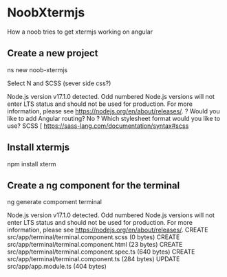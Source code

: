 # NoobXtermjs

How a noob tries to get xtermjs working on angular


## Create a new project 

ns new noob-xtermjs

Select N and SCSS (sever side css?)

Node.js version v17.1.0 detected.
Odd numbered Node.js versions will not enter LTS status and should not be used for production. For more information, please see https://nodejs.org/en/about/releases/.
? Would you like to add Angular routing? No
? Which stylesheet format would you like to use? SCSS   [ https://sass-lang.com/documentation/syntax#scss   


## Install xtermjs

npm install xterm


## Create a ng component for the terminal

ng generate compoment terminal


Node.js version v17.1.0 detected.
Odd numbered Node.js versions will not enter LTS status and should not be used for production. For more information, please see https://nodejs.org/en/about/releases/.
CREATE src/app/terminal/terminal.component.scss (0 bytes)
CREATE src/app/terminal/terminal.component.html (23 bytes)
CREATE src/app/terminal/terminal.component.spec.ts (640 bytes)
CREATE src/app/terminal/terminal.component.ts (284 bytes)
UPDATE src/app/app.module.ts (404 bytes)



